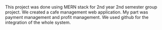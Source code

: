 This project was done using MERN stack for 2nd year 2nd semester group project. We created a cafe management web application. My part was payment management and profit management. We used github for the integration of the whole system.
